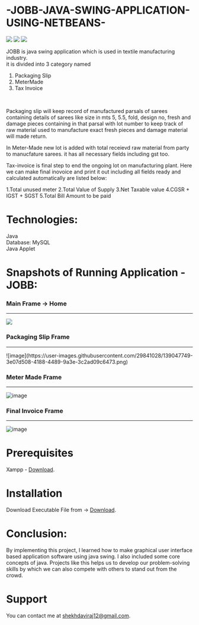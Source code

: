 # -JOBB-JAVA-SWING-APPLICATION-USING-NETBEANS-

<img src="https://forthebadge.com/images/badges/built-with-love.svg" /> <img src="https://forthebadge.com/images/badges/made-with-java.svg" />
<img src="https://forthebadge.com/images/badges/works-on-my-machine.svg" /><br>

JOBB is java swing application which is used in textile manufacturing industry.
<br>it is divided into 3 category named <br>
1. Packaging Slip <br>
2. MeterMade<br>
3. Tax Invoice 
<br>

Packaging slip will keep record of manufactured parsals of sarees containing details of sarees like size in mts 5, 5.5, fold, design no, fresh and damage pieces containing in that parsal with lot number to keep track of raw material used to manufacture exact fresh pieces and damage material will made return.<br>

In Meter-Made new lot is added with total receievd raw material from party to manucfature sarees. it has all necessary fields including gst too.<br>

Tax-invoice is final step to end the ongoing lot on manufacturing plant. Here we can make final inovoice and print it out including all fields ready and calculated automatically are listed below:<br>

1.Total unused meter 
2.Total Value of Supply
3.Net Taxable value
4.CGSR + IGST + SGST 
5.Total Bill Amount to be paid<br>

# Technologies:

Java<br>
Database: MySQL<br>
Java Applet<br>

# Snapshots of Running Application - JOBB:

<h3> Main Frame -> Home </h3><hr>
<img src="https://user-images.githubusercontent.com/29841028/139048495-2c7125ab-e21b-4e19-a942-2a91efb1989d.png"/>
<h3> Packaging Slip Frame </h3><hr>
![image](https://user-images.githubusercontent.com/29841028/139047749-3e07d508-4188-4489-9a3e-3c2ad09c6473.png)

<h3> Meter Made Frame </h3><hr>

![image](https://user-images.githubusercontent.com/29841028/139048760-4ed95914-3ab3-4e84-87df-707782dcc960.png)

<h3> Final Invoice Frame </h3><hr>

![image](https://user-images.githubusercontent.com/29841028/139048572-317c934c-645d-4170-8877-2e7c8359720c.png)





# Prerequisites
Xampp - [Download](https://www.apachefriends.org/download.html).

# Installation
Download Executable File from -> [Download](https://github.com/shekhdaviraj/-JOBB-JAVA-SWING-APPLICATION-USING-NETBEANS-/tree/master/jobb_software/dist).

# Conclusion:
By implementing this project, I learned how to make graphical user interface based application software using java swing. I also included some core concepts of java. Projects like this helps us to develop our problem-solving skills by which we can also compete with others to stand out from the crowd.

# Support
You can contact me at shekhdaviraj12@gmail.com.



